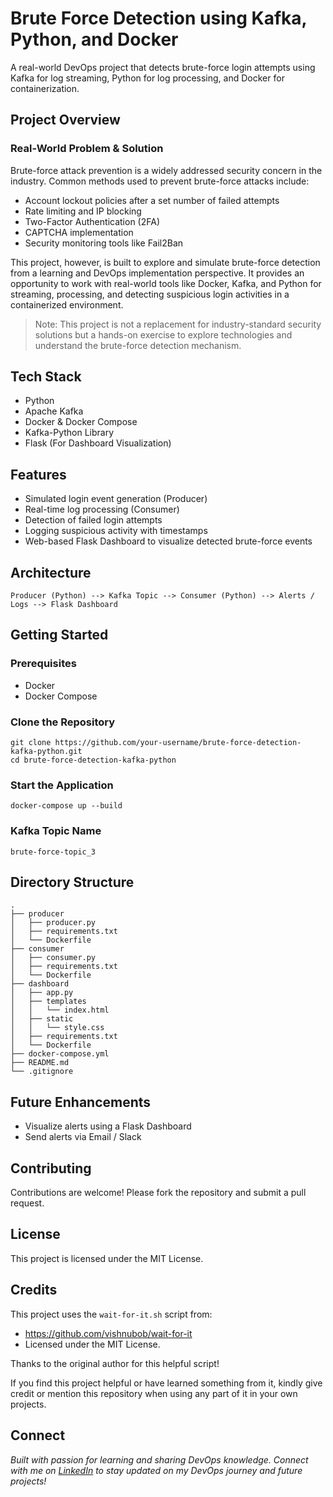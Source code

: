 # Brute Force Detection using Kafka, Python, and Docker

A real-world DevOps project that detects brute-force login attempts using Kafka for log streaming, Python for log processing, and Docker for containerization.

## Project Overview

### Real-World Problem & Solution
Brute-force attack prevention is a widely addressed security concern in the industry. Common methods used to prevent brute-force attacks include:
- Account lockout policies after a set number of failed attempts
- Rate limiting and IP blocking
- Two-Factor Authentication (2FA)
- CAPTCHA implementation
- Security monitoring tools like Fail2Ban

This project, however, is built to explore and simulate brute-force detection from a learning and DevOps implementation perspective. It provides an opportunity to work with real-world tools like Docker, Kafka, and Python for streaming, processing, and detecting suspicious login activities in a containerized environment.

> Note: This project is not a replacement for industry-standard security solutions but a hands-on exercise to explore technologies and understand the brute-force detection mechanism.

## Tech Stack
- Python
- Apache Kafka
- Docker & Docker Compose
- Kafka-Python Library
- Flask (For Dashboard Visualization)

## Features
- Simulated login event generation (Producer)
- Real-time log processing (Consumer)
- Detection of failed login attempts
- Logging suspicious activity with timestamps
- Web-based Flask Dashboard to visualize detected brute-force events

## Architecture
```
Producer (Python) --> Kafka Topic --> Consumer (Python) --> Alerts / Logs --> Flask Dashboard
```

## Getting Started

### Prerequisites
- Docker
- Docker Compose

### Clone the Repository
```
git clone https://github.com/your-username/brute-force-detection-kafka-python.git
cd brute-force-detection-kafka-python
```

### Start the Application
```
docker-compose up --build
```

### Kafka Topic Name
```
brute-force-topic_3
```

## Directory Structure
```
.
├── producer
│   ├── producer.py
│   ├── requirements.txt
│   └── Dockerfile
├── consumer
│   ├── consumer.py
│   ├── requirements.txt
│   └── Dockerfile
├── dashboard
│   ├── app.py
│   ├── templates
│   │   └── index.html
│   ├── static
│   │   └── style.css
│   ├── requirements.txt
│   └── Dockerfile
├── docker-compose.yml
├── README.md
└── .gitignore
```

## Future Enhancements
- Visualize alerts using a Flask Dashboard
- Send alerts via Email / Slack

## Contributing
Contributions are welcome! Please fork the repository and submit a pull request.

## License
This project is licensed under the MIT License.

## Credits

This project uses the `wait-for-it.sh` script from:

- https://github.com/vishnubob/wait-for-it  
- Licensed under the MIT License.

Thanks to the original author for this helpful script!

If you find this project helpful or have learned something from it, kindly give credit or mention this repository when using any part of it in your own projects.

## Connect
*Built with passion for learning and sharing DevOps knowledge. Connect with me on [LinkedIn](https://www.linkedin.com/in/yashwanth-v-83591a1ba/) to stay updated on my DevOps journey and future projects!*

